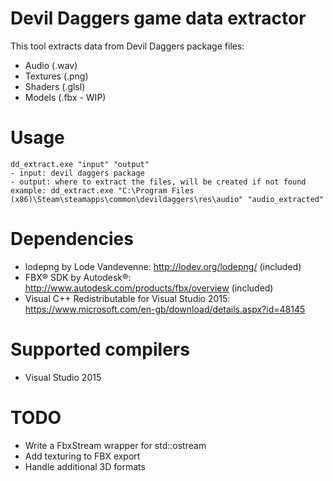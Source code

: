 # Devil Daggers game data extractor
This tool extracts data from Devil Daggers package files:
- Audio (.wav)
- Textures (.png)
- Shaders (.glsl)
- Models (.fbx - WIP)

# Usage
```
dd_extract.exe "input" "output"
- input: devil daggers package
- output: where to extract the files, will be created if not found
example: dd_extract.exe "C:\Program Files (x86)\Steam\steamapps\common\devildaggers\res\audio" "audio_extracted"
```
# Dependencies
- lodepng by Lode Vandevenne: http://lodev.org/lodepng/ (included)
- FBX® SDK by Autodesk®: http://www.autodesk.com/products/fbx/overview (included)
- Visual C++ Redistributable for Visual Studio 2015: https://www.microsoft.com/en-gb/download/details.aspx?id=48145

# Supported compilers
- Visual Studio 2015

# TODO
- Write a FbxStream wrapper for std::ostream
- Add texturing to FBX export
- Handle additional 3D formats
